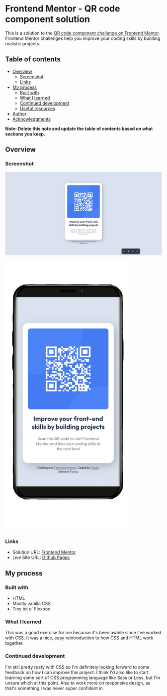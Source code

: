 # Frontend Mentor - QR code component solution

This is a solution to the [QR code component challenge on Frontend Mentor](https://www.frontendmentor.io/challenges/qr-code-component-iux_sIO_H). Frontend Mentor challenges help you improve your coding skills by building realistic projects.

## Table of contents

- [Overview](#overview)
  - [Screenshot](#screenshot)
  - [Links](#links)
- [My process](#my-process)
  - [Built with](#built-with)
  - [What I learned](#what-i-learned)
  - [Continued development](#continued-development)
  - [Useful resources](#useful-resources)
- [Author](#author)
- [Acknowledgments](#acknowledgments)

**Note: Delete this note and update the table of contents based on what sections you keep.**

## Overview

### Screenshot

![bDesktop version of the completed project](./images/QR-component-complete-browser.jpg)

<img src="./images/QR-component-complete-mobile.png" alt="The mobile version of the completed project" width="400px">

### Links

- Solution URL: [Frontend Mentor](https://www.frontendmentor.io/solutions/qr-component-solution-bNSj1JASof)
- Live Site URL: [Github Pages](https://paul-mcaviney.github.io/qr-code-component/)

## My process

### Built with

- HTML
- Mostly vanilla CSS
- Tiny bit o' Flexbox

### What I learned

This was a good exercise for me because it's been awhile since I've worked with CSS. It was a nice, easy reintroduction to how CSS and HTML work together.

### Continued development

I'm still pretty rusty with CSS so I'm definitely looking forward to some feedback on how I can improve this project. I think I'd also like to start learning some sort of CSS programming language like Sass or Less, but I'm unsure which at this point. Also to work more on responsive design, as that's something I was never super confident in.
